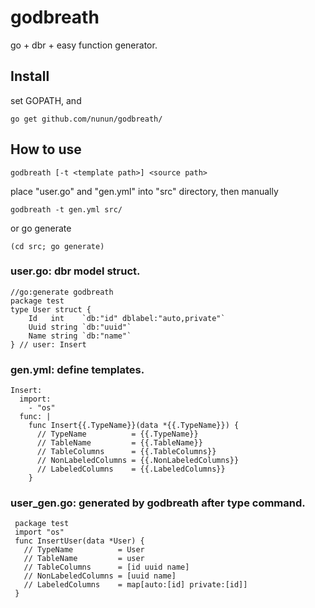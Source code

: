 # godbreath
go + dbr + easy function generator.

## Install

set GOPATH, and

    go get github.com/nunun/godbreath/

## How to use

    godbreath [-t <template path>] <source path>

place "user.go" and "gen.yml" into "src" directory, then manually

    godbreath -t gen.yml src/

or go generate

    (cd src; go generate)

### user.go: dbr model struct.

    //go:generate godbreath
    package test
    type User struct {
        Id   int    `db:"id" dblabel:"auto,private"`
        Uuid string `db:"uuid"`
        Name string `db:"name"`
    } // user: Insert

### gen.yml: define templates.

    Insert:
      import:
        - "os"
      func: |
        func Insert{{.TypeName}}(data *{{.TypeName}}) {
          // TypeName          = {{.TypeName}}
          // TableName         = {{.TableName}}
          // TableColumns      = {{.TableColumns}}
          // NonLabeledColumns = {{.NonLabeledColumns}}
          // LabeledColumns    = {{.LabeledColumns}}
        }

### user\_gen.go: generated by godbreath after type command.

     package test
     import "os"
     func InsertUser(data *User) {
       // TypeName          = User
       // TableName         = user
       // TableColumns      = [id uuid name]
       // NonLabeledColumns = [uuid name]
       // LabeledColumns    = map[auto:[id] private:[id]]
     }

